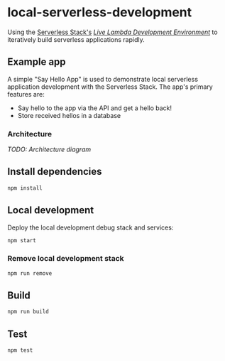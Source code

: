 # local-serverless-development

Using the [Serverless Stack's](https://serverless-stack.com/) [*Live Lambda Development Environment*](https://docs.serverless-stack.com/live-lambda-development) to iteratively build serverless applications rapidly.

## Example app

A simple "Say Hello App" is used to demonstrate local serverless application development with the Serverless Stack. The app's primary features are:

- Say hello to the app via the API and get a hello back!
- Store received hellos in a database

### Architecture

*TODO: Architecture diagram*
<!-- API -> Lambda -> EventBridge -> Step Functions [Callback: SQS -> Lambda -> DynamoDB] -> SNS -->

## Install dependencies

```sh
npm install
```

## Local development

Deploy the local development debug stack and services:

```sh
npm start
```

### Remove local development stack

```sh
npm run remove
```

## Build

```sh
npm run build
```

## Test

```sh
npm test
```
